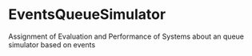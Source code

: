 EventsQueueSimulator
====================

Assignment of Evaluation and Performance of Systems about  an queue simulator based on events
